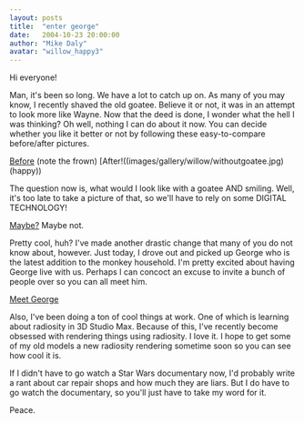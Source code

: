 ```yaml
---
layout: posts
title:  "enter george"
date:   2004-10-23 20:00:00
author: "Mike Daly"
avatar: "willow_happy3"
---
```

Hi everyone!

 Man, it's been so long. We have a lot to catch up on. As many of you may know, I recently shaved the old goatee. Believe it or not, it was in an attempt to look more like Wayne. Now that the deed is done, I wonder what the hell I was thinking? Oh well, nothing I can do about it now. You can decide whether you like it better or not by following these easy-to-compare before/after pictures.

 [Before](images/gallery/willow/withgoatee.jpg) (note the frown)
 [After!((images/gallery/willow/withoutgoatee.jpg) (happy))

 The question now is, what would I look like with a goatee AND smiling. Well, it's too late to take a picture of that, so we'll have to rely on some DIGITAL TECHNOLOGY!

 [Maybe?](images/gallery/willow/withgoatee2.jpg) Maybe not.

 Pretty cool, huh? I've made another drastic change that many of you do not know about, however. Just today, I drove out and picked up George who is the latest addition to the monkey household. I'm pretty excited about having George live with us. Perhaps I can concoct an excuse to invite a bunch of people over so you can all meet him.

 [Meet George](images/gallery/willow/george1.jpg)

 Also, I've been doing a ton of cool things at work. One of which is learning about radiosity in 3D Studio Max. Because of this, I've recently become obsessed with rendering things using radiosity. I love it. I hope to get some of my old models a new radiosity rendering sometime soon so you can see how cool it is.

 If I didn't have to go watch a Star Wars documentary now, I'd probably write a rant about car repair shops and how much they are liars. But I do have to go watch the documentary, so you'll just have to take my word for it.

 Peace.